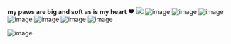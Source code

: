 **my paws are big and soft as is my heart ♥**
![](https://komarev.com/ghpvc/?username=pantheress)
![image](https://github.com/pantheress/pantheress/assets/174839945/990c66d0-2e7e-40d3-9d40-cfcf7d912c37)
![image](https://github.com/pantheress/pantheress/assets/174839945/5323fcab-6821-414c-a2ca-db6a61d30998)
![image](https://github.com/pantheress/pantheress/assets/174839945/349f64c5-433d-4b2e-af9f-069d3a22cc59)
![image](https://github.com/pantheress/pantheress/assets/174839945/f014282e-6f56-48a0-9206-d37e1db53909)
![image](https://github.com/pantheress/pantheress/assets/174839945/1b29b92c-22f4-4721-8837-dcf24b9361db)
![image](https://github.com/pantheress/pantheress/assets/174839945/b1f9a4ca-4da0-4be8-9782-447180498354)
![image](https://github.com/pantheress/pantheress/assets/174839945/117173a8-a31a-4069-8142-14adfa099a74)

![image](https://github.com/pantheress/pantheress/assets/174839945/45709f11-d44e-41ce-92b7-b5fc847dcddd)










<!---
pantheress/pantheress is a ✨ special ✨ repository because its `README.md` (this file) appears on your GitHub profile.
You can click the Preview link to take a look at your changes.
--->

